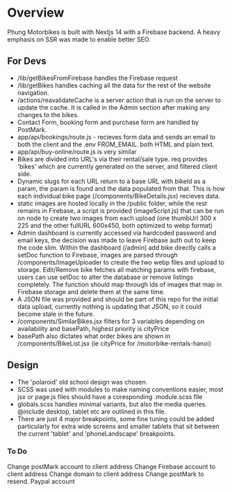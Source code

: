 # Overview

Phung Motorbikes is built with Nextjs 14 with a Firebase backend.
A heavy emphasis on SSR was made to enable better SEO.

## For Devs

- /lib/getBikesFromFirebase handles the Firebase request
- /lib/getBikes handles caching all the data for the rest of the website navigation.
- /actions/reavalidateCache is a server action that is run on the server to update the cache. It is called in the Admin section after making any changes to the bikes.
- Contact Form, booking form and purchase form are handled by PostMark.
- app/api/bookings/route.js - recieves form data and sends an email to both the client and the .env FROM_EMAIL. both HTML and plain text.
- app/api/buy-online/route.js is very similar
- Bikes are divided into URL's via their rental/sale type. req provides 'bikes' which are currently generated on the server, and filtered client side.
- Dynamic slugs for each URL return to a base URL with bikeId as a param, the param is found and the data populated from that. This is how each individual bike page (/components/BikeDetails.jsx) recieves data.
- static images are hosted locally in the /public folder, while the rest remains in Firebase, a script is provided (imageScript.js) that can be run on node to create two images from each upload (one thumbUrl 300 x 225 and the other fullURL 600x450, both optimized to webp format)
- Admin dashboard is currently accessed via hardcoded password and email keys, the decision was made to leave Firebase auth out to keep the code slim.
  Within the dashboard (/admin) add bike directly calls a setDoc function to Firebase, images are parsed through /components/ImageUploader to create the two webp files and upload to storage.
  Edit/Remove bike fetches all matching params with firebase, users can use setDoc to alter the database or remove listings completely. The function should map through ids of images that map in Firebase storage and delete them at the same time.
- A JSON file was provided and should be part of this repo for the initial data upload, currently nothing is updating that JSON, so it could become stale in the future.
- /components/SimilarBikes.jsx filters for 3 variables depending on availability and basePath, highest priority is cityPrice
- basePath also dictates what order bikes are shown in /components/BikeList.jsx (ie cityPrice for /motorbike-rentals-hanoi)

## Design

- The 'polaroid' old school design was chosen.
- SCSS was used with modules to make naming conventions easier, most jsx or page.js files should have a coresponding .module.scss file
- globals.scss handles minimal variants, but also the media queries. @include desktop, tablet etc are outlined in this file.
- There are just 4 major breakpoints, some fine tuning could be added particularly for extra wide screens and smaller tablets that sit between the current 'tablet' and 'phoneLandscape' breakpoints.

### To Do

Change postMark account to client address
Change Firebase account to client address
Change domain to client address
Change postMark to resend.
Paypal account
